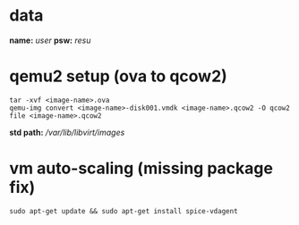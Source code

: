 

# data

**name:** _user_
**psw:** _resu_

# qemu2 setup (ova to qcow2)

```
tar -xvf <image-name>.ova
qemu-img convert <image-name>-disk001.vmdk <image-name>.qcow2 -O qcow2
file <image-name>.qcow2

```

**std path:** _/var/lib/libvirt/images_

# vm auto-scaling (missing package fix)

```
sudo apt-get update && sudo apt-get install spice-vdagent

```


